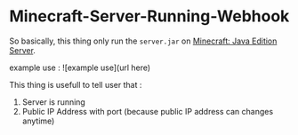 # Minecraft-Server-Running-Webhook

So basically, this thing only run the `server.jar` on [Minecraft: Java Edition Server](https://www.minecraft.net/en-us/download/server/).

example use :
![example use](url here)

This thing is usefull to tell user that : 
1. Server is running 
2. Public IP Address with port (because public IP address can changes anytime)
